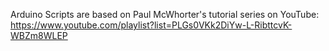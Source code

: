 Arduino Scripts are based on Paul McWhorter's tutorial series on YouTube:
https://www.youtube.com/playlist?list=PLGs0VKk2DiYw-L-RibttcvK-WBZm8WLEP
